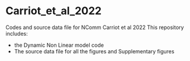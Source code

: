 # Carriot_et_al_2022
Codes and source data file for NComm Carriot et al 2022 
This repository includes:
- the Dynamic Non Linear model code
- The source data file for all the figures and Supplementary figures
